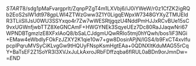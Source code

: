 $START$8/sdg1pMaFvargprlt/ZqnpPZgT4m1LXVbj6/iJ0iYWeW/r0z1CfZK2igRQb2EoS2slW1dt978gpLWl4ZTWzGww3Z1Y0LigqEWpxW7348GYXyZTMUEldR3TLiiSIIJsU0WU3SSYxqo4r7Zw7wWESRtjgqzU4NddPmHJJxRCvBUe15sC9vxUGWnfjwbTTZ8XeGNCAmF+HWGYNEk3SqyeUEz7Dc80RaJJaqwNri67WPNDBTgmzlzE8XFxIAoQ8/bSaLCJdgmUQwRRIo5tmj0hYQwh/bos1iF3NGi+EMaw4eWbdlyFOkFzJZXY2K1qie10w7+gw8DosirAPjN/lGS4/b9FxCT4xvIfupcplPqruMVSyCiKLvgGw9tHQUyFNspKsmHgtEAa+0QDNXItKduMAG55rCqY+BaTsEF2Z1SoYR3l3XVJxJuLkAxroJRbFDffzqba6flRUL0aBDn9orJmnDw==$END$